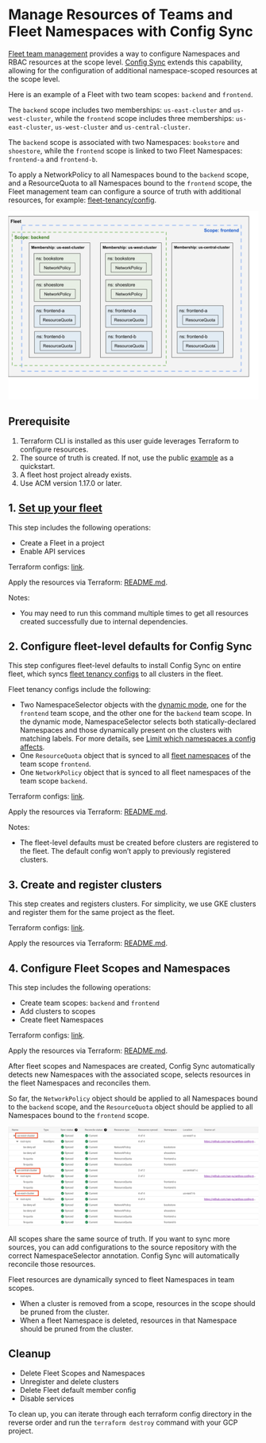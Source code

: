 # Manage Resources of Teams and Fleet Namespaces with Config Sync

[Fleet team management] provides a way to configure Namespaces and RBAC
resources at the scope level.
[Config Sync] extends this capability, allowing for the configuration of
additional namespace-scoped resources at the scope level.

Here is an example of a Fleet with two team scopes: `backend` and `frontend`.

The `backend` scope includes two memberships: `us-east-cluster` and
`us-west-cluster`, while the `frontend` scope includes three memberships:
`us-east-cluster`, `us-west-cluster` and `us-central-cluster`.

The `backend` scope is associated with two Namespaces: `bookstore` and
`shoestore`, while the `frontend` scope is linked to two Fleet Namespaces:
`frontend-a` and `frontend-b`.

To apply a NetworkPolicy to all Namespaces bound to the `backend` scope,
and a ResourceQuota to all Namespaces bound to the `frontend` scope, the Fleet
management team can configure a source of truth with additional resources, for
example: [fleet-tenancy/config](config).

![](images/fleet-team-structure.svg)

## Prerequisite

1. Terraform CLI is installed as this user guide leverages Terraform to
   configure resources.
2. The source of truth is created. If not, use the public [example](config)
   as a quickstart.
3. A fleet host project already exists.
4. Use ACM version 1.17.0 or later.

## 1. [Set up your fleet]

This step includes the following operations:
- Create a Fleet in a project
- Enable API services

Terraform configs: [link](terraform/1-fleet).

Apply the resources via Terraform: [README.md](terraform/1-fleet/README.md).

Notes:
- You may need to run this command multiple times to get all resources created
  successfully due to internal dependencies.

## 2. Configure fleet-level defaults for Config Sync

This step configures fleet-level defaults to install Config Sync on entire
fleet, which syncs [fleet tenancy configs](config) to all clusters in the fleet.

Fleet tenancy configs include the following:
- Two NamespaceSelector objects with the [dynamic mode], one for the `frontend`
  team scope, and the other one for the `backend` team scope. In the dynamic
  mode, NamespaceSelector selects both statically-declared Namespaces and those
  dynamically present on the clusters with matching labels. For more details,
  see [Limit which namespaces a config affects].
- One `ResourceQuota` object that is synced to all [fleet namespaces] of the
  team scope `frontend`.
- One `NetworkPolicy` object that is synced to all fleet namespaces of the team
  scope `backend`.

Terraform configs: [link](terraform/2-fleet-default-config).

Apply the resources via Terraform: [README.md](terraform/2-fleet-default-config/README.md).

Notes:
- The fleet-level defaults must be created before clusters are registered to the
  fleet. The default config won’t apply to previously registered clusters.

## 3. Create and register clusters

This step creates and registers clusters. For simplicity, we use GKE clusters
and register them for the same project as the fleet.

Terraform configs: [link](terraform/3-clusters).

Apply the resources via Terraform: [README.md](terraform/3-clusters/README.md).

## 4. Configure Fleet Scopes and Namespaces

This step includes the following operations:
- Create team scopes: `backend` and `frontend`
- Add clusters to scopes
- Create fleet Namespaces

Terraform configs: [link](terraform/4-scopes-and-namespaces).

Apply the resources via Terraform: [README.md](terraform/4-scopes-and-namespaces/README.md).

After fleet scopes and Namespaces are created, Config Sync automatically detects
new Namespaces with the associated scope, selects resources in the fleet
Namespaces and reconciles them.

So far, the `NetworkPolicy` object should be applied to all Namespaces bound to
the `backend` scope, and the `ResourceQuota` object should be applied to all
Namespaces bound to the `frontend` scope.

![](images/fleet-tenancy-resources.png)

All scopes share the same source of truth. If you want to sync more sources, you
can add configurations to the source repository with the correct
NamespaceSelector annotation. Config Sync will automatically reconcile those
resources.

Fleet resources are dynamically synced to fleet Namespaces in team scopes.
- When a cluster is removed from a scope, resources in the scope should be
  pruned from the cluster.
- When a fleet Namespace is deleted, resources in that Namespace should be
  pruned from the cluster.

## Cleanup

- Delete Fleet Scopes and Namespaces
- Unregister and delete clusters
- Delete Fleet default member config
- Disable services

To clean up, you can iterate through each terraform config directory in the
reverse order and run the `terraform destroy` command with your GCP project.

[Fleet team management]: https://cloud.google.com/anthos/fleet-management/docs/team-management
[Config Sync]: https://cloud.google.com/anthos-config-management/docs/config-sync-overview
[Set up your fleet]: https://cloud.google.com/anthos/fleet-management/docs/setup-teams#set_up_your_fleet
[dynamic mode]: https://cloud.google.com/anthos-config-management/docs/how-to/namespace-scoped-objects#namespaceselector_mode
[Limit which namespaces a config affects]: https://cloud.google.com/anthos-config-management/docs/how-to/namespace-scoped-objects#namespaceselectors
[fleet namespaces]: https://cloud.google.com/anthos/fleet-management/docs/team-management#fleet_team_management_overview
